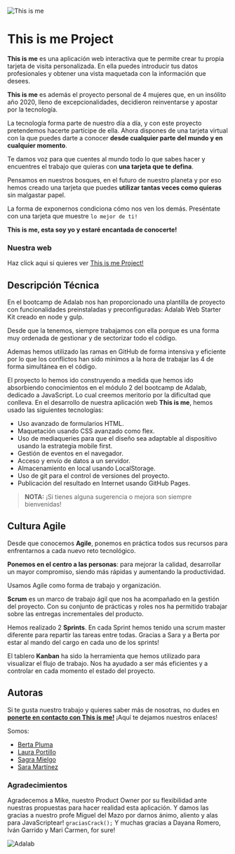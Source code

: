 ![This is me](http://beta.adalab.es/project-promo-l-module-2-team-2/assets/images/thisismeLogo@1x.png)

# This is me Project

**This is me** es una aplicación web interactiva que te permite crear tu propia tarjeta de visita personalizada.
En ella puedes introducir tus datos profesionales y obtener una vista maquetada con la información que desees.

**This is me** es además el proyecto personal de 4 mujeres que, en un insólito año 2020, lleno de excepcionalidades, decidieron reinventarse y apostar por la tecnología.

La tecnología forma parte de nuestro día a día, y con este proyecto pretendemos hacerte partícipe de ella.
Ahora dispones de una tarjeta virtual con la que puedes darte a conocer **desde cualquier parte del mundo y en cualquier momento**.

Te damos voz para que cuentes al mundo todo lo que sabes hacer y encuentres el trabajo que quieras con **una tarjeta que te defina**.

Pensamos en nuestros bosques, en el futuro de nuestro planeta y por eso hemos creado una tarjeta que puedes **utilizar tantas veces como quieras** sin malgastar papel.

La forma de exponernos condiciona cómo nos ven los demás. Preséntate con una tarjeta que muestre `lo mejor de ti!`

**This is me, esta soy yo y estaré encantada de conocerte!**

### Nuestra web

Haz click aqui si quieres ver [This is me Project!](http://beta.adalab.es/project-promo-l-module-2-team-2/)

## Descripción Técnica

En el bootcamp de Adalab nos han proporcionado una plantilla de proyecto con funcionalidades preinstaladas y preconfiguradas: Adalab Web Starter Kit creado en node y gulp.

Desde que la tenemos, siempre trabajamos con ella porque es una forma muy ordenada de gestionar y de sectorizar todo el código.

Ademas hemos utilizado las ramas en GitHub de forma intensiva y eficiente por lo que los conflictos han sido mínimos a la hora de trabajar las 4 de forma simultánea en el código.

El proyecto lo hemos ido construyendo a medida que hemos ido absorbiendo conocimientos en el módulo 2 del bootcamp de Adalab, dedicado a JavaScript. Lo cual creemos meritorio por la dificultad que conlleva.
En el desarrollo de nuestra aplicación web **This is me**, hemos usado las siguientes tecnologías:

- Uso avanzado de formularios HTML.
- Maquetación usando CSS avanzado como flex.
- Uso de mediaqueries para que el diseño sea adaptable al dispositivo usando la estrategia mobile first.
- Gestión de eventos en el navegador.
- Acceso y envío de datos a un servidor.
- Almacenamiento en local usando LocalStorage.
- Uso de git para el control de versiones del proyecto.
- Publicación del resultado en Internet usando GitHub Pages.

> **NOTA:** ¡Si tienes alguna sugerencia o mejora son siempre bienvenidas!

## Cultura Agile

Desde que conocemos **Agile**, ponemos en práctica todos sus recursos para enfrentarnos a cada nuevo reto tecnológico.

**Ponemos en el centro a las personas**: para mejorar la calidad, desarrollar un mayor compromiso, siendo más rápidas y aumentando la productividad.

Usamos Agile como forma de trabajo y organización.

**Scrum** es un marco de trabajo ágil que nos ha acompañado en la gestión del proyecto. Con su conjunto de prácticas y roles nos ha permitido trabajar sobre las entregas incrementales del producto.

Hemos realizado 2 **Sprints**. En cada Sprint hemos tenido una scrum master diferente para repartir las tareas entre todas. Gracias a Sara y a Berta por estar al mando del cargo en cada uno de los sprints!

El tablero **Kanban** ha sido la herramienta que hemos utilizado para visualizar el flujo de trabajo. Nos ha ayudado a ser más eficientes y a controlar en cada momento el estado del proyecto.

## Autoras

Si te gusta nuestro trabajo y quieres saber más de nosotras, no dudes en [**ponerte en contacto con This is me!**](https://github.com/Adalab/project-promo-l-module-2-team-2/graphs/contributors)
¡Aquí te dejamos nuestros enlaces!

Somos:

- [Berta Pluma ](https://www.linkedin.com/in/bertaplumasanjurjo/)
- [Laura Portillo](https://www.linkedin.com/in/laura-portillo-rodr%C3%ADguez-21965a86/)
- [Sagra Mielgo](https://www.linkedin.com/in/sagramielgo/)
- [Sara Martínez](https://www.linkedin.com/in/saramartara/)


### Agradecimientos

Agradecemos a Mike, nuestro Product Owner por su flexibilidad ante nuestras propuestas para hacer realidad esta aplicación. Y damos las gracias a nuestro profe Miguel del Mazo por darnos ánimo, aliento y alas para JavaScriptear!
`graciasCrack();` Y muchas gracias a Dayana Romero, Iván Garrido y Mari Carmen, for sure!

![Adalab](https://beta.adalab.es/resources/images/adalab-logo-155x61-bg-white.png)
